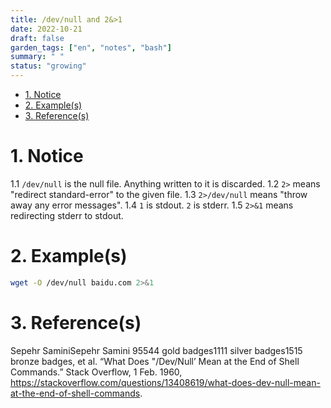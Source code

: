 ```yaml
---
title: /dev/null and 2&>1
date: 2022-10-21
draft: false
garden_tags: ["en", "notes", "bash"]
summary: " "
status: "growing"
---
```


- [1. Notice](#1-notice)
- [2. Example(s)](#2-examples)
- [3. Reference(s)](#3-references)

# 1. Notice
1.1 `/dev/null` is the null file. Anything written to it is discarded.
1.2 `2>` means "redirect standard-error" to the given file.
1.3 `2>/dev/null` means "throw away any error messages".
1.4 `1` is stdout. `2` is stderr.
1.5 `2>&1` means redirecting stderr to stdout.

# 2. Example(s)
``` bash
wget -O /dev/null baidu.com 2>&1 
```

# 3. Reference(s)
Sepehr SaminiSepehr Samini 95544 gold badges1111 silver badges1515 bronze badges, et al. “What Does "/Dev/Null’ Mean at the End of Shell Commands.” Stack Overflow, 1 Feb. 1960, https://stackoverflow.com/questions/13408619/what-does-dev-null-mean-at-the-end-of-shell-commands. 